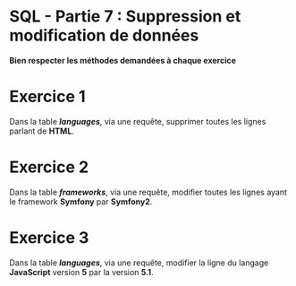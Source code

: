 # SQL - Partie 7 : Suppression et modification de données

**Bien respecter les méthodes demandées à chaque exercice**

# Exercice 1
Dans la table ***languages***, via une requête, supprimer toutes les lignes parlant de **HTML**.

# Exercice 2
Dans la table ***frameworks***, via une requête, modifier toutes les lignes ayant le framework **Symfony** par **Symfony2**.

# Exercice 3
Dans la table ***languages***, via une requête, modifier la ligne du langage **JavaScript** version **5** par la version **5.1**.
